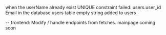when the userName already exist
UNIQUE constraint failed: users.user_id
Email in the database users table
empty string added to users

-- frontend:
Modify / handle endpoints from fetches. mainpage coming soon
